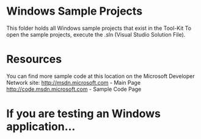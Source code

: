 Windows Sample Projects
========
This folder holds all Windows sample projects that exist in the Tool-Kit
To open the sample projects, execute the .sln (Visual Studio Solution File).

Resources
========
You can find more sample code at this location on the Microsoft Developer Network site:
http://msdn.microsoft.com - Main Page
http://code.msdn.microsoft.com - Sample Code Page


If you are testing an Windows application…
========
